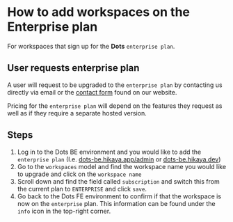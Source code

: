 # How to add workspaces on the Enterprise plan

For workspaces that sign up for the **Dots** `enterprise plan`.

## User requests enterprise plan
A user will request to be upgraded to the `enterprise plan` by contacting us directly via email or the [contact form](hikaya.io/contact) found on our website.

Pricing for the `enterprise plan` will depend on the features they request as well as if they require a separate hosted version.
## Steps

1. Log in to the Dots BE environment and you would like to add the `enterprise plan` (I.e. [dots-be.hikaya.app/admin](dots-be.hikaya.app/admin) or [dots-be.hikaya.dev](dots-be.hikaya.dev))
2. Go to the `workspaces` model and find the workspace name you would like to upgrade and click on the `workspace name`
3. Scroll down and find the field called `subscription` and switch this from the current plan to `ENTERPRISE` and click `save`.
4. Go back to the Dots FE environment to confirm if that the workspace is now on the `enterprise` plan. This information can be found under the `info` icon in the top-right corner.
